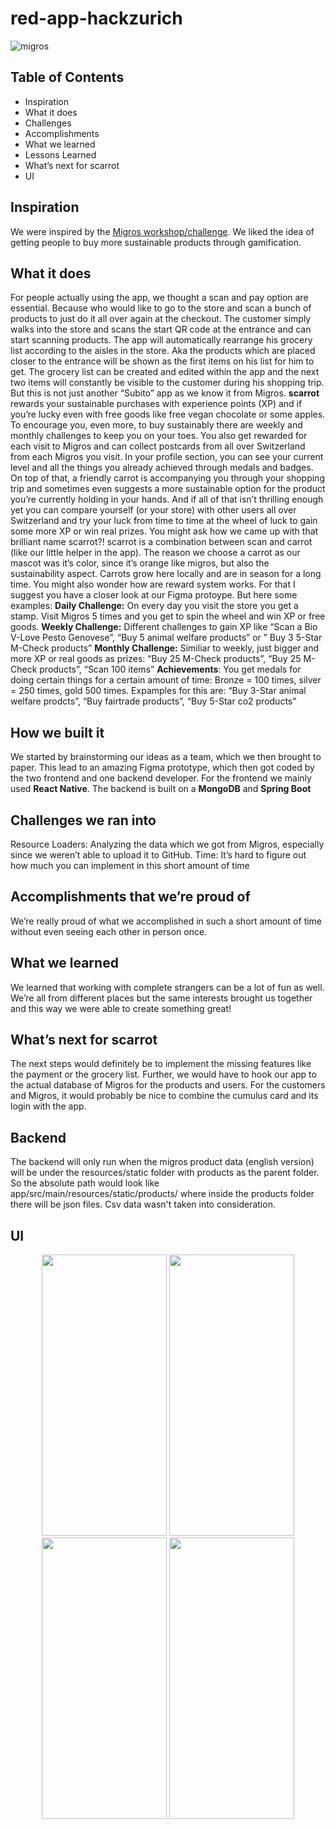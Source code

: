 # red-app-hackzurich
![migros](https://i.ibb.co/vhvYW4J/1280px-Migros-svg.png)

## Table of Contents

- Inspiration
- What it does
- Challenges
- Accomplishments
- What we learned
- Lessons Learned
- What’s next for scarrot
- UI

## Inspiration
We were inspired by the [Migros workshop/challenge](https://www.migros.ch/de/hackzurich.html). We liked the idea of getting people to buy more sustainable products through gamification.
## What it does
For people actually using the app, we thought a scan and pay option are essential. Because who would like to go to the store and scan a bunch of products to just do it all over again at the checkout. The customer simply walks into the store and scans the start QR code at the entrance and can start scanning products. The app will automatically rearrange his grocery list according to the aisles in the store. Aka the products which are placed closer to the entrance will be shown as the first items on his list for him to get. The grocery list can be created and edited within the app and the next two items will constantly be visible to the customer during his shopping trip. But this is not just another “Subito” app as we know it from Migros. **scarrot** rewards your sustainable purchases with experience points (XP) and if you’re lucky even with free goods like free vegan chocolate or some apples. To encourage you, even more, to buy sustainably there are weekly and monthly challenges to keep you on your toes. You also get rewarded for each visit to Migros and can collect postcards from all over Switzerland from each Migros you visit. In your profile section, you can see your current level and all the things you already achieved through medals and badges. On top of that, a friendly carrot is accompanying you through your shopping trip and sometimes even suggests a more sustainable option for the product you’re currently holding in your hands. And if all of that isn’t thrilling enough yet you can compare yourself (or your store) with other users all over Switzerland and try your luck from time to time at the wheel of luck to gain some more XP or win real prizes.
You might ask how we came up with that brilliant name scarrot?! scarrot is a combination between scan and carrot (like our little helper in the app). The reason we choose a carrot as our mascot was it’s color, since it’s orange like migros, but also the sustainability aspect. Carrots grow here locally and are in season for a long time.
You might also wonder how are reward system works. For that I suggest you have a closer look at our Figma protoype. But here some examples:
**Daily Challenge:** On every day you visit the store you get a stamp. Visit Migros 5 times and you get to spin the wheel and win XP or free goods.
**Weekly Challenge:** Different challenges to gain XP like “Scan a Bio V-Love Pesto Genovese”, “Buy 5 animal welfare products” or ” Buy 3 5-Star M-Check products”
**Monthly Challenge:** Similiar to weekly, just bigger and more XP or real goods as prizes: “Buy 25 M-Check products”, “Buy 25 M-Check products”, “Scan 100 items”
**Achievements**: You get medals for doing certain things for a certain amount of time: Bronze = 100 times, silver = 250 times, gold 500 times. Expamples for this are: “Buy 3-Star animal welfare prodcts”, “Buy fairtrade products”, “Buy 5-Star co2 products”
## How we built it
We started by brainstorming our ideas as a team, which we then brought to paper. This lead to an amazing Figma prototype, which then got coded by the two frontend and one backend developer. For the frontend we mainly used **React Native**.
The backend is built on a **MongoDB** and **Spring Boot**
## Challenges we ran into
Resource Loaders: Analyzing the data which we got from Migros, especially since we weren’t able to upload it to GitHub.
Time: It’s hard to figure out how much you can implement in this short amount of time
## Accomplishments that we’re proud of
We’re really proud of what we accomplished in such a short amount of time without even seeing each other in person once.
## What we learned
We learned that working with complete strangers can be a lot of fun as well. We’re all from different places but the same interests brought us together and this way we were able to create something great!
## What’s next for scarrot
The next steps would definitely be to implement the missing features like the payment or the grocery list. Further, we would have to hook our app to the actual database of Migros for the products and users. For the customers and Migros, it would probably be nice to combine the cumulus card and its login with the app.
## Backend
The backend will only run when the migros product data (english version) will be under the resources/static folder with products as the parent folder. So the absolute path would look like app/src/main/resources/static/products/ where inside the products folder there will be json files.
Csv data wasn't taken into consideration.

## UI
<p align="center">
  <img src="https://i.ibb.co/VCySpRb/Start-2.png" width="200" height="450" />
  <img src="https://i.ibb.co/fv4pw8D/Profile.png" width="200" height="450" />
  <img src="https://i.ibb.co/kx57pCY/Scan-Challenge-Product-2.png" width="200" height="450" />
  <img src="https://i.ibb.co/t4cmmR7/Scan-Challenge-Checkout-Screen.png" width="200" height="450" />
</p>
